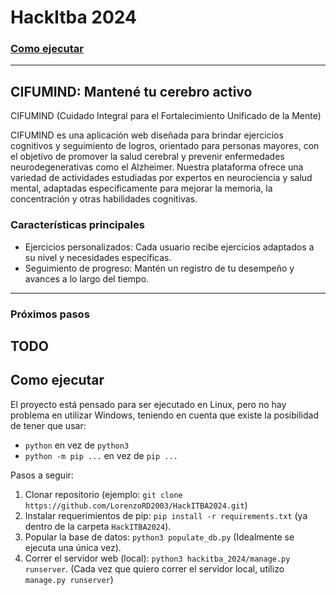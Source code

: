 # HackItba 2024

### [Como ejecutar](#como-ejecutar)
----------
## CIFUMIND: Mantené tu cerebro activo
CIFUMIND (Cuidado Integral para el Fortalecimiento Unificado de la Mente)

CIFUMIND es una aplicación web diseñada para brindar ejercicios cognitivos y seguimiento de logros, orientado para personas mayores, con el objetivo de promover la salud cerebral y prevenir enfermedades neurodegenerativas como el Alzheimer. Nuestra plataforma ofrece una variedad de actividades estudiadas por expertos en neurociencia y salud mental, adaptadas específicamente para mejorar la memoria, la concentración y otras habilidades cognitivas.

### Características principales
* Ejercicios personalizados: Cada usuario recibe ejercicios adaptados a su nivel y necesidades específicas.
* Seguimiento de progreso: Mantén un registro de tu desempeño y avances a lo largo del tiempo.

----------

### Próximos pasos
TODO
----------
## Como ejecutar
El proyecto está pensado para ser ejecutado en Linux, pero no hay problema en utilizar Windows, teniendo en
cuenta que existe la posibilidad de tener que usar:
- `python` en vez de `python3`
- `python -m pip ...` en vez de `pip ...`

Pasos a seguir:
1. Clonar repositorio (ejemplo: `git clone https://github.com/LorenzoRD2003/HackITBA2024.git`)
2. Instalar requerimientos de pip: `pip install -r requirements.txt` (ya dentro de la carpeta `HackITBA2024`).
3. Popular la base de datos: `python3 populate_db.py` (Idealmente se ejecuta una única vez).
4. Correr el servidor web (local): `python3 hackitba_2024/manage.py runserver`.
(Cada vez que quiero correr el servidor local, utilizo `manage.py runserver`)